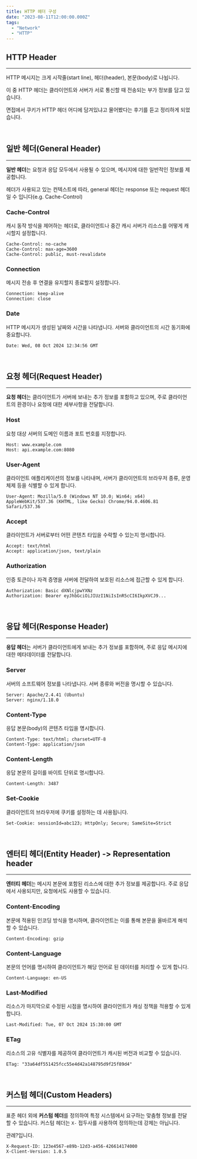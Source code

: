 ```yaml
---
title: HTTP 헤더 구성
date: "2023-08-11T12:00:00.000Z"
tags:  
  - "Network"
  - "HTTP"
---
```


## HTTP Header

---

HTTP 메시지는 크게 시작줄(start line), 헤더(header), 본문(body)로 나뉩니다. 

이 중 HTTP 헤더는 클라이언트와 서버가 서로 통신할 때 전송되는 부가 정보를 담고 있습니다. 

면접에서 쿠키가 HTTP 헤더 어디에 담겨있냐고 물어봤다는 후기를 듣고 정리하게 되었습니다.


<br>

## 일반 헤더(General Header)

---

**일반 헤더**는 요청과 응답 모두에서 사용될 수 있으며, 메시지에 대한 일반적인 정보를 제공합니다.

헤더가 사용되고 있는 컨텍스트에 따라, general 헤더는 response 또는 request 헤더일 수 입니다(e.g. Cache-Control)

### Cache-Control
캐시 동작 방식을 제어하는 헤더로, 클라이언트나 중간 캐시 서버가 리소스를 어떻게 캐시할지 설정합니다.

  ```
  Cache-Control: no-cache
  Cache-Control: max-age=3600
  Cache-Control: public, must-revalidate
  ```

### Connection
메시지 전송 후 연결을 유지할지 종료할지 설정합니다.

  ```
  Connection: keep-alive
  Connection: close
  ```

### Date
HTTP 메시지가 생성된 날짜와 시간을 나타냅니다. 서버와 클라이언트의 시간 동기화에 중요합니다.

  ```
  Date: Wed, 08 Oct 2024 12:34:56 GMT
  ```

<br>

## 요청 헤더(Request Header)

---

**요청 헤더**는 클라이언트가 서버에 보내는 추가 정보를 포함하고 있으며, 주로 클라이언트의 환경이나 요청에 대한 세부사항을 전달합니다.

### Host
요청 대상 서버의 도메인 이름과 포트 번호를 지정합니다.

  ```
  Host: www.example.com
  Host: api.example.com:8080
  ```

### User-Agent
클라이언트 애플리케이션의 정보를 나타내며, 서버가 클라이언트의 브라우저 종류, 운영체제 등을 식별할 수 있게 합니다.

  ```
  User-Agent: Mozilla/5.0 (Windows NT 10.0; Win64; x64) AppleWebKit/537.36 (KHTML, like Gecko) Chrome/94.0.4606.81 Safari/537.36
  ```

### Accept
클라이언트가 서버로부터 어떤 콘텐츠 타입을 수락할 수 있는지 명시합니다.

  ```
  Accept: text/html
  Accept: application/json, text/plain
  ```

### Authorization
인증 토큰이나 자격 증명을 서버에 전달하여 보호된 리소스에 접근할 수 있게 합니다.

  ```
  Authorization: Basic dXNlcjpwYXNz
  Authorization: Bearer eyJhbGciOiJIUzI1NiIsInR5cCI6IkpXVCJ9...
  ```

<br>

## 응답 헤더(Response Header)

---

**응답 헤더**는 서버가 클라이언트에게 보내는 추가 정보를 포함하며, 주로 응답 메시지에 대한 메타데이터를 전달합니다.

### Server
서버의 소프트웨어 정보를 나타냅니다. 서버 종류와 버전을 명시할 수 있습니다.

  ```
  Server: Apache/2.4.41 (Ubuntu)
  Server: nginx/1.18.0
  ```

### Content-Type
응답 본문(body)의 콘텐츠 타입을 명시합니다.

  ```
  Content-Type: text/html; charset=UTF-8
  Content-Type: application/json
  ```

### Content-Length
응답 본문의 길이를 바이트 단위로 명시합니다.

  ```
  Content-Length: 3487
  ```

### Set-Cookie
클라이언트의 브라우저에 쿠키를 설정하는 데 사용됩니다.

  ```
  Set-Cookie: sessionId=abc123; HttpOnly; Secure; SameSite=Strict
  ```

<br>

## 엔터티 헤더(Entity Header) -> Representation header

---

**엔터티 헤더**는 메시지 본문에 포함된 리소스에 대한 추가 정보를 제공합니다. 
주로 응답에서 사용되지만, 요청에서도 사용할 수 있습니다.

### Content-Encoding
본문에 적용된 인코딩 방식을 명시하며, 클라이언트는 이를 통해 본문을 올바르게 해석할 수 있습니다.

  ```
  Content-Encoding: gzip
  ```

### Content-Language
본문의 언어를 명시하여 클라이언트가 해당 언어로 된 데이터를 처리할 수 있게 합니다.

  ```
  Content-Language: en-US
  ```

### Last-Modified
리소스가 마지막으로 수정된 시점을 명시하여 클라이언트가 캐싱 정책을 적용할 수 있게 합니다.

  ```
  Last-Modified: Tue, 07 Oct 2024 15:30:00 GMT
  ```

### ETag
리소스의 고유 식별자를 제공하여 클라이언트가 캐시된 버전과 비교할 수 있습니다.

  ```
  ETag: "33a64df551425fcc55e4d42a148795d9f25f89d4"
  ```

<br>


## 커스텀 헤더(Custom Headers)

---

표준 헤더 외에 **커스텀 헤더**를 정의하여 특정 시스템에서 요구하는 맞춤형 정보를 전달할 수 있습니다. 
커스텀 헤더는 `X-` 접두사를 사용하여 정의하는데 강제는 아닙니다.

관례?입니다.

  ```
  X-Request-ID: 123e4567-e89b-12d3-a456-426614174000
  X-Client-Version: 1.0.5
  ```
